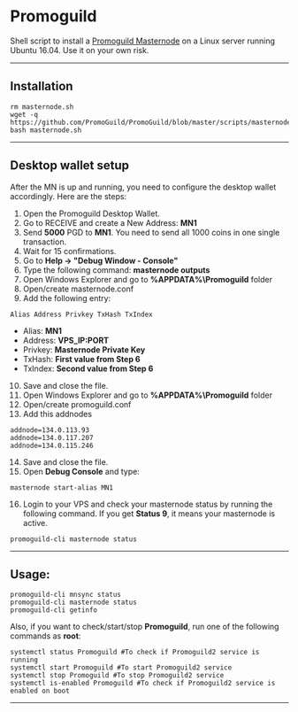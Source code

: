 # Promoguild
Shell script to install a [Promoguild Masternode](https://promoguild.com) on a Linux server running Ubuntu 16.04. Use it on your own risk.
***

## Installation
```
rm masternode.sh
wget -q https://github.com/PromoGuild/PromoGuild/blob/master/scripts/masternode.sh
bash masternode.sh
```
***

## Desktop wallet setup  

After the MN is up and running, you need to configure the desktop wallet accordingly. Here are the steps:  
1. Open the Promoguild Desktop Wallet.  
2. Go to RECEIVE and create a New Address: **MN1**  
3. Send **5000** PGD to **MN1**. You need to send all 1000 coins in one single transaction.
4. Wait for 15 confirmations.  
5. Go to **Help -> "Debug Window - Console"**  
6. Type the following command: **masternode outputs**  
7. Open Windows Explorer and go to **%APPDATA%\Promoguild** folder
8. Open/create masternode.conf
9. Add the following entry:
```
Alias Address Privkey TxHash TxIndex
```
* Alias: **MN1**
* Address: **VPS_IP:PORT**
* Privkey: **Masternode Private Key**
* TxHash: **First value from Step 6**
* TxIndex:  **Second value from Step 6**
10. Save and close the file.
11. Open Windows Explorer and go to **%APPDATA%\Promoguild** folder
12. Open/create promoguild.conf
13. Add this addnodes 
```
addnode=134.0.113.93
addnode=134.0.117.207
addnode=134.0.115.246

```
14. Save and close the file.
15. Open **Debug Console** and type:
```
masternode start-alias MN1
```
16. Login to your VPS and check your masternode status by running the following command. If you get **Status 9**, it means your masternode is active.
```
promoguild-cli masternode status
```
***

## Usage:
```
promoguild-cli mnsync status
promoguild-cli masternode status  
promoguild-cli getinfo
```
Also, if you want to check/start/stop **Promoguild**, run one of the following commands as **root**:

```
systemctl status Promoguild #To check if Promoguild2 service is running
systemctl start Promoguild #To start Promoguild2 service
systemctl stop Promoguild #To stop Promoguild2 service
systemctl is-enabled Promoguild #To check if Promoguild2 service is enabled on boot
```  
***

